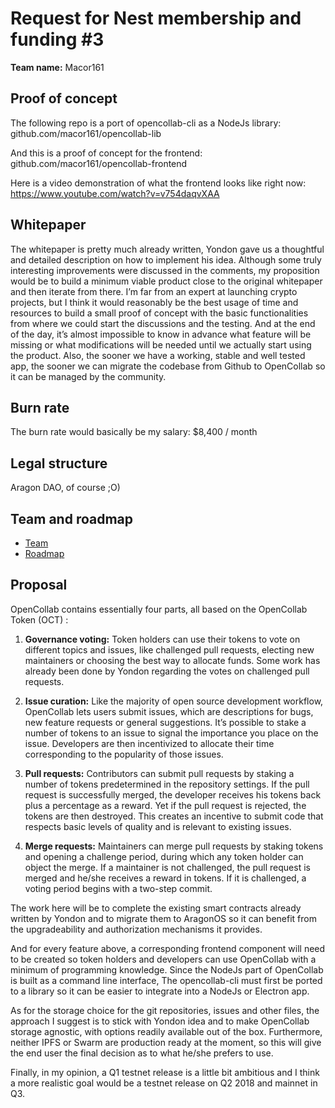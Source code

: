 # Request for Nest membership and funding #3

**Team name:** Macor161

## Proof of concept

The following repo is a port of opencollab-cli as a NodeJs library:
github.com/macor161/opencollab-lib

And this is a proof of concept for the frontend: 
github.com/macor161/opencollab-frontend

Here is a video demonstration of what the frontend looks like right now:
https://www.youtube.com/watch?v=v754daqvXAA


## Whitepaper

The whitepaper is pretty much already written, Yondon gave us a thoughtful and detailed description on how to implement his idea. Although some truly interesting improvements were discussed in the comments, my proposition would be to build a minimum viable product close to the original whitepaper and then iterate from there. I’m far from an expert at launching crypto projects, but I think it would reasonably be the best usage of time and resources to build a small proof of concept with the basic functionalities from where we could start the discussions and the testing. And at the end of the day, it’s almost impossible to know in advance what feature will be missing or what modifications will be needed until we actually start using the product. Also, the sooner we have a working, stable and well tested app, the sooner we can migrate the codebase from Github to OpenCollab so it can be managed by the community.


## Burn rate

The burn rate would basically be my salary: $8,400 / month


## Legal structure

Aragon DAO, of course ;O)


## Team and roadmap

- [Team](./team.md)
- [Roadmap](./roadmap.md)

## Proposal

OpenCollab contains essentially four parts, all based on the OpenCollab Token (OCT) : 

1. **Governance voting:** Token holders can use their tokens to vote on different topics and issues, like challenged pull requests, electing new maintainers or choosing the best way to allocate funds. Some work has already been done by Yondon regarding the votes on challenged pull requests.  

2. **Issue curation:** Like the majority of open source development workflow, OpenCollab lets users submit issues, which are descriptions for bugs, new feature requests or general suggestions. It’s possible to stake a number of tokens to an issue to signal the importance you place on the issue. Developers are then incentivized to allocate their time corresponding to the popularity of those issues. 

3. **Pull requests:** Contributors can submit pull requests by staking a number of tokens predetermined in the repository settings. If the pull request is successfully merged, the developer receives his tokens back plus a percentage as a reward. Yet if the pull request is rejected, the tokens are then destroyed­. This creates an incentive to submit code that respects basic levels of quality and is relevant to existing issues.

4. **Merge requests:** Maintainers can merge pull requests by staking tokens and opening a challenge period, during which any token holder can object the merge. If a maintainer is not challenged, the pull request is merged and he/she receives a reward in tokens. If it is challenged, a voting period begins with a two-step commit.


The work here will be to complete the existing smart contracts already written by Yondon and to migrate them to AragonOS so it can benefit from the upgradeability and authorization mechanisms it provides.


And for every feature above, a corresponding frontend component will need to be created so token holders and developers can use OpenCollab with a minimum of programming knowledge. Since the NodeJs part of OpenCollab is built as a command line interface, The opencollab-cli must first be ported to a library so it can be easier to integrate into a NodeJs or Electron app.

As for the storage choice for the git repositories, issues and other files, the approach I suggest is to stick with Yondon idea and to make OpenCollab storage agnostic, with options readily available out of the box. Furthermore, neither IPFS or Swarm are production ready at the moment, so this will give the end user the final decision as to what he/she prefers to use. 

Finally, in my opinion, a Q1 testnet release is a little bit ambitious and I think a more realistic goal would be a testnet release on Q2 2018 and mainnet in Q3.
